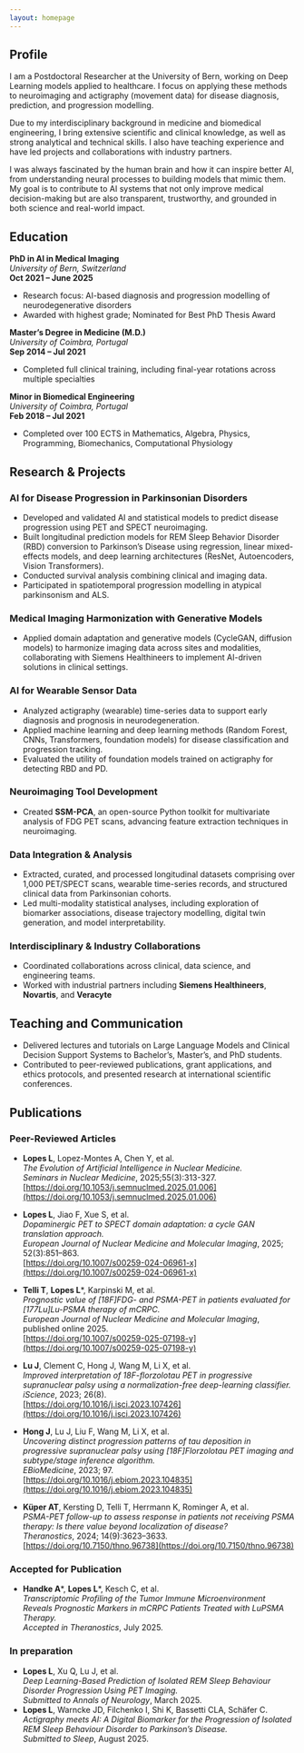 ```yaml
---
layout: homepage
---
```


## Profile

I am a Postdoctoral Researcher at the University of Bern, working on Deep Learning models applied to healthcare. I focus on applying these methods to neuroimaging and actigraphy (movement data) for disease diagnosis, prediction, and progression modelling.

Due to my interdisciplinary background in medicine and biomedical engineering, I bring extensive scientific and clinical knowledge, as well as strong analytical and technical skills. I also have teaching experience and have led projects and collaborations with industry partners.

I was always fascinated by the human brain and how it can inspire better AI, from understanding neural processes to building models that mimic them. My goal is to contribute to AI systems that not only improve medical decision-making but are also transparent, trustworthy, and grounded in both science and real-world impact.

## Education

**PhD in AI in Medical Imaging**  
*University of Bern, Switzerland*  
**Oct 2021 – June 2025**  
- Research focus: AI-based diagnosis and progression modelling of neurodegenerative disorders
- Awarded with highest grade; Nominated for Best PhD Thesis Award  

**Master’s Degree in Medicine (M.D.)**  
*University of Coimbra, Portugal*  
**Sep 2014 – Jul 2021**  
- Completed full clinical training, including final-year rotations across multiple specialties  

**Minor in Biomedical Engineering**  
*University of Coimbra, Portugal*  
**Feb 2018 – Jul 2021**  
- Completed over 100 ECTS in Mathematics, Algebra, Physics, Programming, Biomechanics, Computational Physiology  


## Research & Projects

### AI for Disease Progression in Parkinsonian Disorders
- Developed and validated AI and statistical models to predict disease progression using PET and SPECT neuroimaging.
- Built longitudinal prediction models for REM Sleep Behavior Disorder (RBD) conversion to Parkinson’s Disease using regression, linear mixed-effects models, and deep learning architectures (ResNet, Autoencoders, Vision Transformers).
- Conducted survival analysis combining clinical and imaging data.
- Participated in spatiotemporal progression modelling in atypical parkinsonism and ALS.

### Medical Imaging Harmonization with Generative Models
- Applied domain adaptation and generative models (CycleGAN, diffusion models) to harmonize imaging data across sites and modalities, collaborating with Siemens Healthineers to implement AI-driven solutions in clinical settings.

### AI for Wearable Sensor Data
- Analyzed actigraphy (wearable) time-series data to support early diagnosis and prognosis in neurodegeneration.
- Applied machine learning and deep learning methods (Random Forest, CNNs, Transformers, foundation models) for disease classification and progression tracking.
- Evaluated the utility of foundation models trained on actigraphy for detecting RBD and PD.

### Neuroimaging Tool Development
- Created **SSM-PCA**, an open-source Python toolkit for multivariate analysis of FDG PET scans, advancing feature extraction techniques in neuroimaging.

### Data Integration & Analysis
- Extracted, curated, and processed longitudinal datasets comprising over 1,000 PET/SPECT scans, wearable time-series records, and structured clinical data from Parkinsonian cohorts.
- Led multi-modality statistical analyses, including exploration of biomarker associations, disease trajectory modelling, digital twin generation, and model interpretability.

### Interdisciplinary & Industry Collaborations
- Coordinated collaborations across clinical, data science, and engineering teams.
- Worked with industrial partners including **Siemens Healthineers**, **Novartis**, and **Veracyte**


## Teaching and Communication

- Delivered lectures and tutorials on Large Language Models and Clinical Decision Support Systems to Bachelor’s, Master’s, and PhD students.
- Contributed to peer-reviewed publications, grant applications, and ethics protocols, and presented research at international scientific conferences.


## Publications

### Peer-Reviewed Articles

- **Lopes L**, Lopez-Montes A, Chen Y, et al.  
  *The Evolution of Artificial Intelligence in Nuclear Medicine.*  
  *Seminars in Nuclear Medicine*, 2025;55(3):313-327.  
  [https://doi.org/10.1053/j.semnuclmed.2025.01.006](https://doi.org/10.1053/j.semnuclmed.2025.01.006)

- **Lopes L**, Jiao F, Xue S, et al.  
  *Dopaminergic PET to SPECT domain adaptation: a cycle GAN translation approach.*  
  *European Journal of Nuclear Medicine and Molecular Imaging*, 2025; 52(3):851–863.  
  [https://doi.org/10.1007/s00259-024-06961-x](https://doi.org/10.1007/s00259-024-06961-x)

- **Telli T**, **Lopes L***, Karpinski M, et al.  
  *Prognostic value of [18F]FDG- and PSMA-PET in patients evaluated for [177Lu]Lu-PSMA therapy of mCRPC.*  
  *European Journal of Nuclear Medicine and Molecular Imaging*, published online 2025.  
  [https://doi.org/10.1007/s00259-025-07198-y](https://doi.org/10.1007/s00259-025-07198-y)

- **Lu J**, Clement C, Hong J, Wang M, Li X, et al.  
  *Improved interpretation of 18F-florzolotau PET in progressive supranuclear palsy using a normalization-free deep-learning classifier.*  
  *iScience*, 2023; 26(8).  
  [https://doi.org/10.1016/j.isci.2023.107426](https://doi.org/10.1016/j.isci.2023.107426)

- **Hong J**, Lu J, Liu F, Wang M, Li X, et al.  
  *Uncovering distinct progression patterns of tau deposition in progressive supranuclear palsy using [18F]Florzolotau PET imaging and subtype/stage inference algorithm.*  
  *EBioMedicine*, 2023; 97.  
  [https://doi.org/10.1016/j.ebiom.2023.104835](https://doi.org/10.1016/j.ebiom.2023.104835)

- **Küper AT**, Kersting D, Telli T, Herrmann K, Rominger A, et al.  
  *PSMA-PET follow-up to assess response in patients not receiving PSMA therapy: Is there value beyond localization of disease?*  
  *Theranostics*, 2024; 14(9):3623–3633.  
  [https://doi.org/10.7150/thno.96738](https://doi.org/10.7150/thno.96738)

### Accepted for Publication

- **Handke A***, **Lopes L***, Kesch C, et al.  
  *Transcriptomic Profiling of the Tumor Immune Microenvironment Reveals Prognostic Markers in mCRPC Patients Treated with LuPSMA Therapy.*  
  *Accepted in Theranostics*, July 2025.

### In preparation

- **Lopes L**, Xu Q, Lu J, et al.  
  *Deep Learning-Based Prediction of Isolated REM Sleep Behaviour Disorder Progression Using PET Imaging.*  
  *Submitted to Annals of Neurology*, March 2025.
- **Lopes L**, Warncke JD, Filchenko I, Shi K, Bassetti CLA, Schäfer C.  
  *Actigraphy meets AI: A Digital Biomarker for the Progression of Isolated REM Sleep Behaviour Disorder to Parkinson’s Disease.*  
  *Submitted to Sleep*, August 2025.

